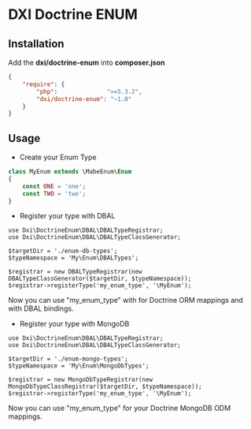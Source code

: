 # DXI Doctrine ENUM

## Installation

Add the **dxi/doctrine-enum** into **composer.json**

```json
{
    "require": {
        "php":              ">=5.3.2",
        "dxi/doctrine-enum": "~1.0"
    }
}
```

## Usage

*  Create your Enum Type
 
```php
class MyEnum extends \MabeEnum\Enum
{
    const ONE = 'one';
    const TWO = 'two';
}
```

*  Register your type with DBAL
```
use Dxi\DoctrineEnum\DBAL\DBALTypeRegistrar;
use Dxi\DoctrineEnum\DBAL\DBALTypeClassGenerator;

$targetDir = './enum-db-types';
$typeNamespace = 'My\Enum\DBALTypes';

$registrar = new DBALTypeRegistrar(new DBALTypeClassGenerator($targetDir, $typeNamespace));
$registrar->registerType('my_enum_type', '\MyEnum');
```
Now you can use "my_enum_type" with for Doctrine ORM mappings and with DBAL bindings.

*  Register your type with MongoDB
```
use Dxi\DoctrineEnum\DBAL\DBALTypeRegistrar;
use Dxi\DoctrineEnum\DBAL\DBALTypeClassGenerator;

$targetDir = './enum-mongo-types';
$typeNamespace = 'My\Enum\MongoDbTypes';

$registrar = new MongoDbTypeRegistrar(new MongoDbTypeClassRegistrar($targetDir, $typeNamespace));
$registrar->registerType('my_enum_type', '\MyEnum');
```
Now you can use "my_enum_type" for your Doctrine MongoDB ODM mappings.
